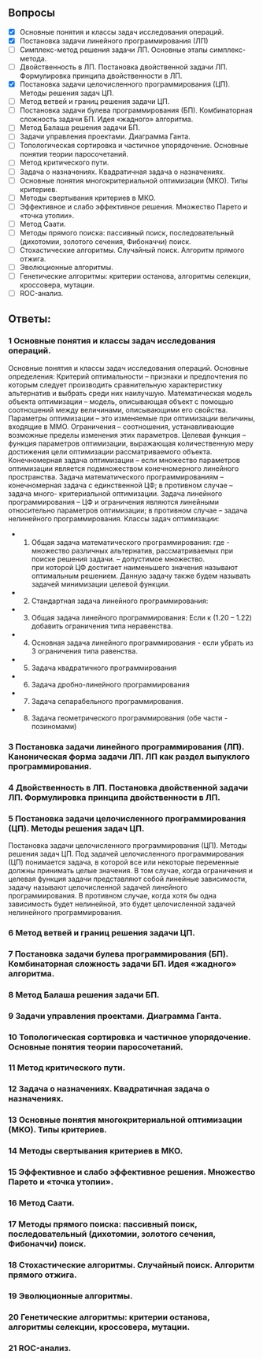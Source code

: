 ## Вопросы

- [x] Основные понятия и классы задач исследования операций.
- [x] Постановка задачи линейного программирования (ЛП)
- [ ] Симплекс-метод решения задачи ЛП. Основные этапы симплекс-метода.
- [ ] Двойственность в ЛП. Постановка двойственной задачи ЛП. Формулировка принципа двойственности в ЛП.
- [x] Постановка задачи целочисленного программирования (ЦП). Методы решения задач ЦП.
- [ ] Метод ветвей и границ решения задачи ЦП.
- [ ] Постановка задачи булева программирования (БП). Комбинаторная сложность задачи БП. Идея «жадного» алгоритма.
- [ ] Метод Балаша решения задачи БП.
- [ ] Задачи управления проектами. Диаграмма Ганта.
- [ ] Топологическая сортировка и частичное упорядочение. Основные понятия теории паросочетаний.
- [ ] Метод критического пути.
- [ ] Задача о назначениях. Квадратичная задача о назначениях.
- [ ] Основные понятия многокритериальной оптимизации (МКО). Типы критериев.
- [ ] Методы свертывания критериев в МКО.
- [ ] Эффективное и слабо эффективное решения. Множество Парето и «точка утопии».
- [ ] Метод Саати.
- [ ] Методы прямого поиска: пассивный поиск, последовательный (дихотомии, золотого сечения, Фибоначчи) поиск.
- [ ] Стохастические алгоритмы. Случайный поиск. Алгоритм прямого отжига. 
- [ ] Эволюционные алгоритмы.
- [ ] Генетические алгоритмы: критерии останова, алгоритмы селекции, кроссовера, мутации.
- [ ] ROC-анализ. 

## Ответы:
### 1 Основные понятия и классы задач исследования операций.
Основные понятия и классы задач исследования операций.
Основные определения:
Критерий оптимальности – признаки и предпочтения по которым следует производить сравнительную характеристику альтернатив и 
выбрать среди них наилучшую.
Математическая модель объекта оптимизации – модель, описывающая объект с помощью соотношений между величинами, описывающими 
его свойства.
Параметры оптимизации – это изменяемые при оптимизации величины, входящие в ММО.
Ограничения – соотношения, устанавливающие возможные пределы изменения этих параметров.
Целевая функция – функция параметров оптимизации, выражающая количественную меру достижения цели оптимизации рассматриваемого 
объекта.
Конечномерная задача оптимизации – если множество параметров оптимизации является подмножеством конечномерного линейного 
пространства.
Задача математического программированиям – конечномерная задача с единственной ЦФ; в противном случае – задача много-
критериальной оптимизации.
Задача линейного программирования – ЦФ и ограничения являются линейными относительно параметров оптимизации; в противном 
случае – задача нелинейного программирования.
Классы задач оптимизации:
- 1. Общая задача математического программирования:
 где  -  множество различных альтернатив, рассматриваемых при поиске решения задачи.  – допустимое множество.   
 при которой ЦФ достигает наименьшего значения называют оптимальным решением. Данную задачу также будем называть задачей 
 минимизации целевой функции.
- 2. Стандартная задача линейного программирования:
- 3. Общая задача линейного программирования:
Если к (1.20 – 1.22) добавить ограничения типа неравенства.
- 4. Основная задача линейного программирования -  если убрать из 3 ограничения типа равенства.
- 5. Задача квадратичного программирования
- 6. Задача дробно-линейного программирования
- 7.  Задача сепарабельного программирования.
- 8. Задача геометрического программирования (обе части - позиномами)

### 3 Постановка задачи линейного программирования (ЛП). Каноническая форма задачи ЛП. ЛП как раздел выпуклого программирования.
### 4 Двойственность в ЛП. Постановка двойственной задачи ЛП. Формулировка принципа двойственности в ЛП.
### 5 Постановка задачи целочисленного программирования (ЦП). Методы решения задач ЦП.

Постановка задачи целочисленного программирования (ЦП). Методы решения задач ЦП.
Под задачей целочисленного программирования (ЦП) понимается задача, в которой все или некоторые переменные должны принимать 
целые значения. В том случае, когда ограничения и целевая функция задачи представляют собой линейные зависимости, задачу 
называют целочисленной задачей линейного программирования. В противном случае, когда хотя бы одна зависимость будет 
нелинейной, это будет целочисленной задачей нелинейного программирования.

### 6 Метод ветвей и границ решения задачи ЦП.
### 7 Постановка задачи булева программирования (БП). Комбинаторная сложность задачи БП. Идея «жадного» алгоритма.
### 8 Метод Балаша решения задачи БП.
### 9 Задачи управления проектами. Диаграмма Ганта.
### 10 Топологическая сортировка и частичное упорядочение. Основные понятия теории паросочетаний.
### 11 Метод критического пути.
### 12 Задача о назначениях. Квадратичная задача о назначениях.
### 13 Основные понятия многокритериальной оптимизации (МКО). Типы критериев.
### 14 Методы свертывания критериев в МКО.
### 15 Эффективное и слабо эффективное решения. Множество Парето и «точка утопии».
### 16 Метод Саати.
### 17 Методы прямого поиска: пассивный поиск, последовательный (дихотомии, золотого сечения, Фибоначчи) поиск.
### 18 Стохастические алгоритмы. Случайный поиск. Алгоритм прямого отжига. 
### 19 Эволюционные алгоритмы.
### 20 Генетические алгоритмы: критерии останова, алгоритмы селекции, кроссовера, мутации.
### 21 ROC-анализ. 
